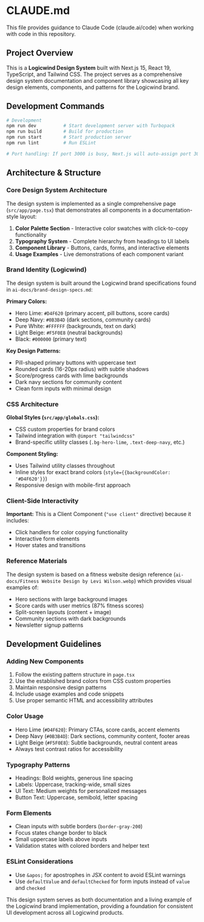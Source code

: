 # CLAUDE.md

This file provides guidance to Claude Code (claude.ai/code) when working with code in this repository.

## Project Overview

This is a **Logicwind Design System** built with Next.js 15, React 19, TypeScript, and Tailwind CSS. The project serves as a comprehensive design system documentation and component library showcasing all key design elements, components, and patterns for the Logicwind brand.

## Development Commands

```bash
# Development
npm run dev          # Start development server with Turbopack
npm run build        # Build for production
npm run start        # Start production server
npm run lint         # Run ESLint

# Port handling: If port 3000 is busy, Next.js will auto-assign port 3001
```

## Architecture & Structure

### Core Design System Architecture
The design system is implemented as a single comprehensive page (`src/app/page.tsx`) that demonstrates all components in a documentation-style layout:

1. **Color Palette Section** - Interactive color swatches with click-to-copy functionality
2. **Typography System** - Complete hierarchy from headings to UI labels
3. **Component Library** - Buttons, cards, forms, and interactive elements
4. **Usage Examples** - Live demonstrations of each component variant

### Brand Identity (Logicwind)
The design system is built around the Logicwind brand specifications found in `ai-docs/brand-design-specs.md`:

**Primary Colors:**
- Hero Lime: `#D4F620` (primary accent, pill buttons, score cards)
- Deep Navy: `#0B3B4D` (dark sections, community cards)
- Pure White: `#FFFFFF` (backgrounds, text on dark)
- Light Beige: `#F5F0E8` (neutral backgrounds)
- Black: `#000000` (primary text)

**Key Design Patterns:**
- Pill-shaped primary buttons with uppercase text
- Rounded cards (16-20px radius) with subtle shadows
- Score/progress cards with lime backgrounds
- Dark navy sections for community content
- Clean form inputs with minimal design

### CSS Architecture
**Global Styles (`src/app/globals.css`):**
- CSS custom properties for brand colors
- Tailwind integration with `@import "tailwindcss"`
- Brand-specific utility classes (`.bg-hero-lime`, `.text-deep-navy`, etc.)

**Component Styling:**
- Uses Tailwind utility classes throughout
- Inline styles for exact brand colors (`style={{backgroundColor: '#D4F620'}}`)
- Responsive design with mobile-first approach

### Client-Side Interactivity
**Important:** This is a Client Component (`"use client"` directive) because it includes:
- Click handlers for color copying functionality
- Interactive form elements
- Hover states and transitions

### Reference Materials
The design system is based on a fitness website design reference (`ai-docs/Fitness Website Design by Levi Wilson.webp`) which provides visual examples of:
- Hero sections with large background images
- Score cards with user metrics (87% fitness scores)
- Split-screen layouts (content + image)
- Community sections with dark backgrounds
- Newsletter signup patterns

## Development Guidelines

### Adding New Components
1. Follow the existing pattern structure in `page.tsx`
2. Use the established brand colors from CSS custom properties
3. Maintain responsive design patterns
4. Include usage examples and code snippets
5. Use proper semantic HTML and accessibility attributes

### Color Usage
- Hero Lime (`#D4F620`): Primary CTAs, score cards, accent elements
- Deep Navy (`#0B3B4D`): Dark sections, community content, footer areas
- Light Beige (`#F5F0E8`): Subtle backgrounds, neutral content areas
- Always test contrast ratios for accessibility

### Typography Patterns
- Headings: Bold weights, generous line spacing
- Labels: Uppercase, tracking-wide, small sizes
- UI Text: Medium weights for personalized messages
- Button Text: Uppercase, semibold, letter spacing

### Form Elements
- Clean inputs with subtle borders (`border-gray-200`)
- Focus states change border to black
- Small uppercase labels above inputs
- Validation states with colored borders and helper text

### ESLint Considerations
- Use `&apos;` for apostrophes in JSX content to avoid ESLint warnings
- Use `defaultValue` and `defaultChecked` for form inputs instead of `value` and `checked`

This design system serves as both documentation and a living example of the Logicwind brand implementation, providing a foundation for consistent UI development across all Logicwind products.